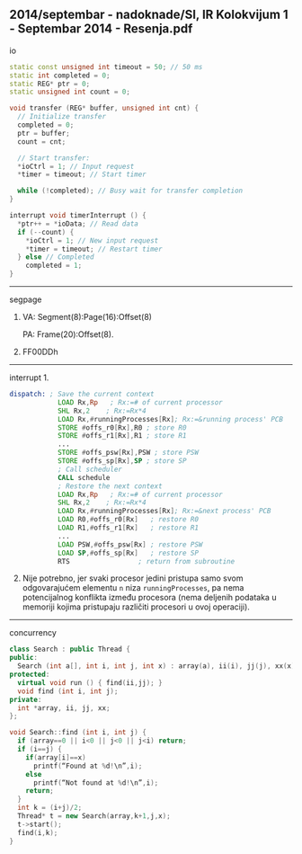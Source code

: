 2014/septembar - nadoknade/SI, IR Kolokvijum 1 - Septembar 2014 - Resenja.pdf
--------------------------------------------------------------------------------
io
```cpp
static const unsigned int timeout = 50; // 50 ms
static int completed = 0;
static REG* ptr = 0;
static unsigned int count = 0;

void transfer (REG* buffer, unsigned int cnt) {
  // Initialize transfer
  completed = 0;
  ptr = buffer;
  count = cnt;

  // Start transfer:
  *ioCtrl = 1; // Input request
  *timer = timeout; // Start timer

  while (!completed); // Busy wait for transfer completion
}

interrupt void timerInterrupt () {
  *ptr++ = *ioData; // Read data
  if (--count) {
    *ioCtrl = 1; // New input request
    *timer = timeout; // Restart timer
  } else // Completed
    completed = 1;
}
```

--------------------------------------------------------------------------------
segpage
1. VA: Segment(8):Page(16):Offset(8)

   PA: Frame(20):Offset(8).
2. FF00DDh

--------------------------------------------------------------------------------
interrupt
1. 
```asm
dispatch: ; Save the current context
            LOAD Rx,Rp   ; Rx:=# of current processor
            SHL Rx,2    ; Rx:=Rx*4
            LOAD Rx,#runningProcesses[Rx]; Rx:=&running process' PCB
            STORE #offs_r0[Rx],R0 ; store R0
            STORE #offs_r1[Rx],R1 ; store R1
            ...
            STORE #offs_psw[Rx],PSW ; store PSW
            STORE #offs_sp[Rx],SP ; store SP
            ; Call scheduler
            CALL schedule
            ; Restore the next context
            LOAD Rx,Rp   ; Rx:=# of current processor
            SHL Rx,2    ; Rx:=Rx*4
            LOAD Rx,#runningProcesses[Rx]; Rx:=&next process' PCB
            LOAD R0,#offs_r0[Rx]   ; restore R0
            LOAD R1,#offs_r1[Rx]   ; restore R1
            ...
            LOAD PSW,#offs_psw[Rx] ; restore PSW
            LOAD SP,#offs_sp[Rx]   ; restore SP
            RTS                 ; return from subroutine
```
2. Nije potrebno, jer svaki procesor jedini pristupa samo svom odgovarajućem elementu `n`
niza `runningProcesses`, pa nema potencijalnog konflikta između procesora (nema deljenih
podataka u memoriji kojima pristupaju različiti procesori u ovoj operaciji).

--------------------------------------------------------------------------------
concurrency
```cpp
class Search : public Thread {
public:
  Search (int a[], int i, int j, int x) : array(a), ii(i), jj(j), xx(x) {}
protected:
  virtual void run () { find(ii,jj); }
  void find (int i, int j);
private:
  int *array, ii, jj, xx;
};

void Search::find (int i, int j) {
  if (array==0 || i<0 || j<0 || j<i) return;
  if (i==j) {
    if(array[i]==x)
      printf(“Found at %d!\n”,i);
    else
      printf(“Not found at %d!\n”,i);
    return;
  }
  int k = (i+j)/2;
  Thread* t = new Search(array,k+1,j,x);
  t->start();
  find(i,k);
}
```
